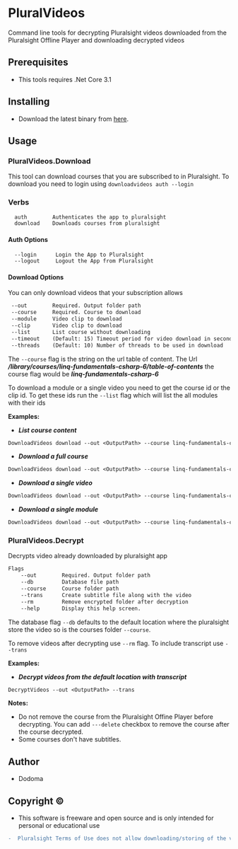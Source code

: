 # PluralVideos
 
Command line tools for decrypting Pluralsight videos downloaded from the Pluralsight Offline Player and downloading decrypted videos

## Prerequisites

- This tools requires .Net Core 3.1

## Installing
- Download the latest binary from [here](https://github.com/dodoma700/PluralVideos/releases).

## Usage

### PluralVideos.Download
This tool can download courses that you are subscribed to in Pluralsight. To download you need to login using `downloadvideos auth --login`

### Verbs
```diff
  auth        Authenticates the app to pluralsight
  download    Downloads courses from pluralsight
```

#### Auth Options
```diff
  --login      Login the App to Pluralsight
  --logout     Logout the App from Pluralsight
```

#### Download Options
You can only download videos that your subscription allows
 ```diff
  --out        Required. Output folder path
  --course     Required. Course to download
  --module     Video clip to download
  --clip       Video clip to download
  --list       List course without downloading
  --timeout    (Default: 15) Timeout period for video download in seconds
  --threads    (Default: 10) Number of threads to be used in download
```
 
The `--course` flag is the string on the url table of content. The Url ***/library/courses/linq-fundamentals-csharp-6/table-of-contents*** the course flag would be ***linq-fundamentals-csharp-6***

To download a module or a single video you need to get the course id or the clip id. To get these ids run the `--list` flag which will list the all modules with their ids

**Examples:**

- ***List course content***
```diff
DownloadVideos download --out <OutputPath> --course linq-fundamentals-csharp-6 --list
```
- ***Download a full course***
```diff
DownloadVideos download --out <OutputPath> --course linq-fundamentals-csharp-6
```
- ***Download a single video***
```diff
DownloadVideos download --out <OutputPath> --course linq-fundamentals-csharp-6 --clip 97619f0d-5618-4a53-8dc8-08fa981883fc
```
- ***Download a single module***
```diff
DownloadVideos download --out <OutputPath> --course linq-fundamentals-csharp-6 --module 97619f0d-5618-4a53-8dc8-08fa981883fc
```
	
### PluralVideos.Decrypt
Decrypts video already downloaded by pluralsight app
```diff
Flags
	--out        Required. Output folder path
	--db         Database file path
	--course     Course folder path
	--trans      Create subtitle file along with the video
	--rm         Remove encrypted folder after decryption
	--help       Display this help screen.
```
The database flag `--db` defaults to the default location where the pluralsight store the video so is the courses folder `--course`.

To remove videos after decrypting use `--rm` flag. To include transcript use `--trans`

**Examples:**

- ***Decrypt videos from the default location with transcript***
```diff
DecryptVideos --out <OutputPath> --trans
```

**Notes:**
- Do not  remove the course from the Pluralsight Offine Player before decrypting. You can add `---delete` checkbox to remove the course after the course decrypted.
- Some courses don't have subtitles.

## Author

- Dodoma

## Copyright ©

- This software is freeware and open source and is only intended for personal or educational use
``` diff
-  Pluralsight Terms of Use does not allow downloading/storing of the video. https://www.pluralsight.com/terms
``` 
